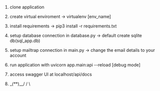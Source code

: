 1. clone application

2. create virtual enviroment -> virtualenv [env_name]

3. install requirements -> pip3 install -r requirements.txt

4. setup database connection in database.py -> default create sqlite db(sql_app.db)

5. setup mailtrap connection in main.py -> change the email details to your account

6. run application with uvicorn app.main:api --reload [debug mode]


7. access swagger UI at localhost/api/docs 

6. \__(*_*)__/
      /   \
      
    